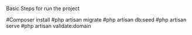 Basic Steps for run the project

#Composer install
#php artisan migrate
#php artisan db:seed
#php artisan serve
#php artisan validate:domain
